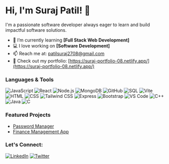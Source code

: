 # Hi, I'm Suraj Patil! 👋
I'm a passionate software developer always eager to learn and build impactful software solutions.

- 🌱 I’m currently learning **[Full Stack Web Development]**
- 💻 I love working on **[Software Development]**
- 📫 Reach me at: [patilsuraj2708@gmail.com](mailto:patilsuraj2708@gmail.com)
- 🚀 Check out my portfolio: [https://suraj-portfolio-08.netlify.app/](https://suraj-portfolio-08.netlify.app/)


### Languages & Tools
![JavaScript](https://img.shields.io/badge/-JavaScript-F7DF1E?logo=javascript&logoColor=black&style=flat)
![React](https://img.shields.io/badge/-React-61DAFB?logo=react&logoColor=white&style=flat)
![Node.js](https://img.shields.io/badge/-Node.js-339933?logo=node.js&logoColor=white&style=flat)
![MongoDB](https://img.shields.io/badge/-MongoDB-47A248?logo=mongodb&logoColor=white&style=flat)
![GitHub](https://img.shields.io/badge/-GitHub-181717?logo=github&logoColor=white&style=flat)
![SQL](https://img.shields.io/badge/-SQL-4479A1?logo=MySQL&logoColor=white&style=flat)
![Vite](https://img.shields.io/badge/-Vite-646CFF?logo=vite&logoColor=white&style=flat)
![HTML](https://img.shields.io/badge/-HTML-E34F26?logo=html5&logoColor=white&style=flat)
![CSS](https://img.shields.io/badge/-CSS-1572B6?logo=css3&logoColor=white&style=flat)
![Tailwind CSS](https://img.shields.io/badge/-Tailwind%20CSS-06B6D4?logo=tailwind-css&logoColor=white&style=flat)
![Express](https://img.shields.io/badge/-Express-000000?logo=express&logoColor=white&style=flat)
![Bootstrap](https://img.shields.io/badge/-Bootstrap-7952B3?logo=bootstrap&logoColor=white&style=flat)
![VS Code](https://img.shields.io/badge/-VS%20Code-007ACC?logo=visual-studio-code&logoColor=white&style=flat)
![C++](https://img.shields.io/badge/-C++-00599C?logo=c%2B%2B&logoColor=white&style=flat)
![Java](https://img.shields.io/badge/-Java-007396?logo=java&logoColor=white&style=flat)
![C](https://img.shields.io/badge/-C-A8B9CC?logo=c&logoColor=white&style=flat)



### Featured Projects
- [Password Manager](https://github.com/your-username/Password-Manager)
- [Finance Management App](https://github.com/your-username/finance-app)



### Let's Connect:
[![LinkedIn](https://img.shields.io/badge/-LinkedIn-blue?logo=linkedin&style=flat-square)](https://www.linkedin.com/in/suraj0827/)
[![Twitter](https://img.shields.io/badge/-Twitter-1DA1F2?logo=twitter&style=flat-square)](https://x.com/X_Suraj08)
